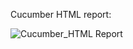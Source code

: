 Cucumber HTML report:

![Cucumber_HTML Report](https://user-images.githubusercontent.com/98903088/202890705-bc490924-1aa0-4c57-96e7-f05235e3b5ee.png)


